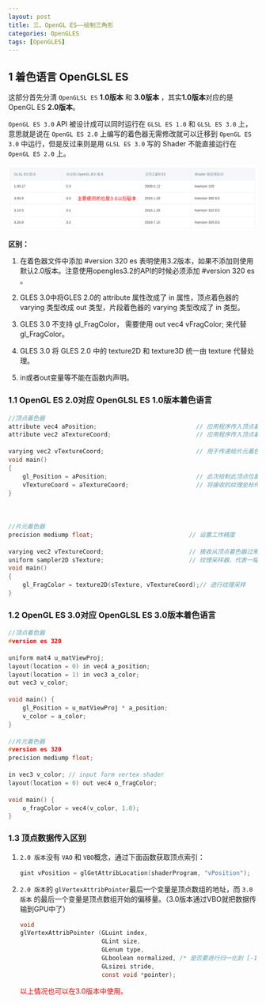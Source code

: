 ```yaml
---
layout: post
title: 三、OpenGL ES——绘制三角形
categories: OpenGLES
tags: [OpenGLES]
---
```


## 1 着色语言 OpenGLSL ES

这部分首先分清 `OpenGLSL ES` **1.0版本** 和 **3.0版本** ，其实**1.0版本**对应的是OpenGL ES **2.0版本**。

`OpenGL ES 3.0` API 被设计成可以同时运行在 `GLSL ES 1.0` 和 `GLSL ES 3.0` 上，意思就是说在 `OpenGL ES 2.0` 上编写的着色器无需修改就可以迁移到 `OpenGL ES 3.0` 中运行，但是反过来则是用 `GLSL ES 3.0` 写的 Shader 不能直接运行在 `OpenGL ES 2.0` 上。


![alt text](/assets/OpenGLES/2024050901/image-1.png)

**区别：**

1. 在着色器文件中添加  #version 320 es  表明使用3.2版本，如果不添加则使用默认2.0版本。注意使用opengles3.2的API的时候必须添加 #version 320 es  。

2. GLES 3.0中将GLES 2.0的 attribute 属性改成了 in 属性，顶点着色器的 varying 类型改成 out 类型，片段着色器的 varying 类型改成了 in 类型。

3. GLES 3.0 不支持 gl_FragColor，  需要使用 out vec4 vFragColor; 来代替 gl_FragColor。

4. GLES 3.0 将 GLES 2.0 中的 texture2D  和 texture3D  统一由 texture 代替处理。

5. in或者out变量等不能在函数内声明。


### 1.1 OpenGL ES 2.0对应 OpenGLSL ES 1.0版本着色语言

```c
//顶点着色器
attribute vec4 aPosition;                            // 应用程序传入顶点着色器的顶点位置
attribute vec2 aTextureCoord;                        // 应用程序传入顶点着色器的顶点纹理坐标

varying vec2 vTextureCoord;                          // 用于传递给片元着色器的顶点纹理数据
void main()
{
    gl_Position = aPosition;                         // 此次绘制此顶点位置
    vTextureCoord = aTextureCoord;                   // 将接收的纹理坐标传递给片元着色器
}



//片元着色器
precision mediump float;                           // 设置工作精度

varying vec2 vTextureCoord;                        // 接收从顶点着色器过来的纹理坐标
uniform sampler2D sTexture;                        // 纹理采样器，代表一幅纹理
void main()
{
    gl_FragColor = texture2D(sTexture, vTextureCoord);// 进行纹理采样
}
```

### 1.2 OpenGL ES 3.0对应 OpenGLSL ES 3.0版本着色语言

```c
//顶点着色器
#version es 320

uniform mat4 u_matViewProj;
layout(location = 0) in vec4 a_position;
layout(location = 1) in vec3 a_color;
out vec3 v_color;

void main() {
    gl_Position = u_matViewProj * a_position;
    v_color = a_color;
}

//片元着色器
#version es 320
precision mediump float;

in vec3 v_color; // input form vertex shader
layout(location = 0) out vec4 o_fragColor;

void main() {
    o_fragColor = vec4(v_color, 1.0);
}
```

### 1.3 顶点数据传入区别

1. `2.0 版本`没有 `VAO` 和 `VBO`概念，通过下面函数获取顶点索引：

    ```c
    gint vPosition = glGetAttribLocation(shaderProgram, "vPosition");
    ```

2. `2.0 版本`的 `glVertexAttribPointer`最后一个变量是顶点数组的地址，而 `3.0 版本` 的最后一个变量是顶点数组开始的偏移量。（3.0版本通过VBO就把数据传输到GPU中了）

    ```c
    void
    glVertexAttribPointer (GLuint index, 
                           GLint size, 
                           GLenum type, 
                           GLboolean normalized, /* 是否要进行归一化到 [-1, 1] */
                           GLsizei stride, 
                           const void *pointer);
    ```

    <font color=red>以上情况也可以在3.0版本中使用。